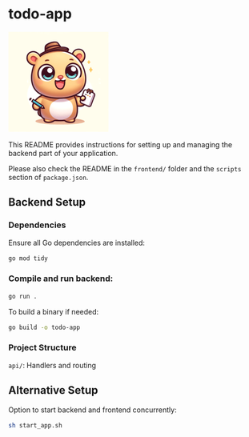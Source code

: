 # todo-app

![Cute Gopher](cute_gopher.png "Diligent Gopher")

This README provides instructions for setting up and managing the backend part of your application.

Please also check the README in the `frontend/` folder and the `scripts` section of `package.json`.

## Backend Setup

### Dependencies

Ensure all Go dependencies are installed:

```bash
go mod tidy
```

### Compile and run backend:

```bash
go run .
```

To build a binary if needed:

```bash
go build -o todo-app
```

### Project Structure

`api/`: Handlers and routing

## Alternative Setup

Option to start backend and frontend concurrently:

```bash
sh start_app.sh
```